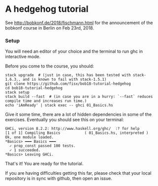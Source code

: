 # A hedgehog tutorial

See http://bobkonf.de/2018/fischmann.html for the announcement of the
bobkonf course in Berlin on Feb 23rd, 2018.


### Setup

You will need an editor of your choice and the terminal to run ghc in
interactive mode.

Before you come to the course, you should:

```
stack upgrade  # (just in case, this has been tested with stack-1.6.3., and is known to fail with stack-1.5.1)
git clone https://github.com/fisx/bob18-tutorial-hedgehog
cd bob18-tutorial-hedgehog
stack setup
stack build --fast  # (in case you are in a hurry: `--fast` reduces compile time and increases run time.)
echo 'iAmReady' | stack exec -- ghci 01_Basics.hs
```

Give it some time, there are a lot of hidden dependencies in some of
the exercises.  Eventually you should see this on your terminal:

```
GHCi, version 8.2.2: http://www.haskell.org/ghc/  :? for help
[1 of 1] Compiling Basics           ( 01_Basics.hs, interpreted )
Ok, one module loaded.
*Basics> ━━━ Basics ━━━
  ✓ prop_const passed 100 tests.
  ✓ 1 succeeded.
*Basics> Leaving GHCi.
```

That's it!  You are ready for the tutorial.

If you are having difficulties getting this far, please check that
your local repository is in sync with github, then open an issue.
